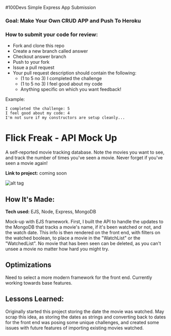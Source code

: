 #100Devs Simple Express App Submission

### Goal: Make Your Own CRUD APP and Push To Heroku

### How to submit your code for review:

- Fork and clone this repo
- Create a new branch called answer
- Checkout answer branch
- Push to your fork
- Issue a pull request
- Your pull request description should contain the following:
  - (1 to 5 no 3) I completed the challenge
  - (1 to 5 no 3) I feel good about my code
  - Anything specific on which you want feedback!

Example:
```
I completed the challenge: 5
I feel good about my code: 4
I'm not sure if my constructors are setup cleanly...
```



# Flick Freak - API Mock Up
A self-reported movie tracking database. Note the movies you want to see, and track the number of times you've seen a movie. Never forget if you've seen a movie again!

**Link to project:** coming soon

![alt tag](http://placecorgi.com/1200/210)

## How It's Made:

**Tech used:** EJS, Node, Express, MongoDB

Mock-up with EJS framework. First, I built the API to handle the updates to the MongoDB that tracks a movie's name, if it's been watched or not, and the watch date. This info is then rendered on the front end, with filters on the watched boolean, to place a movie in the "WatchList" or the "WatchedList". No movie that has been seen can be deleted, as you can't unsee a movie no matter how hard you might try.

## Optimizations
Need to select a more modern framework for the front end. Currently working towards base features. 

## Lessons Learned:

Originally started this project storing the date the movie was watched. May scrap this idea, as storing the dates as strings and converting back to dates for the front end was posing some unique challenges, and created some issues with future features of importing existing movies watched.
